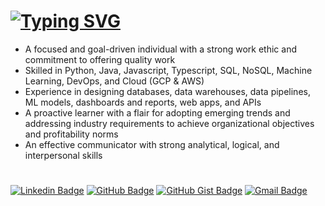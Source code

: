 # [![Typing SVG](https://readme-typing-svg.demolab.com?font=Fira+Code&pause=1000&width=435&lines=I+am+a+Software+Engineer;I+am+a+Software+Developer;I+am+a+Data+Engineer;I+am+a+Machine+Learning+Engineer;I+am+a+Web+Developer;I+am+a+Web+Designer;I+am+a+Cloud+Engineer;I+am+a+DevOps+Engineer)](https://git.io/typing-svg)

- A focused and goal-driven individual with a strong work ethic and commitment to offering quality work
- Skilled in Python, Java, Javascript, Typescript, SQL, NoSQL, Machine Learning, DevOps, and Cloud (GCP & AWS)
- Experience in designing databases, data warehouses, data pipelines, ML models, dashboards and reports, web apps, and APIs
- A proactive learner with a flair for adopting emerging trends and addressing industry requirements to
achieve organizational objectives and profitability norms
- An effective communicator with strong analytical, logical, and interpersonal skills
#
[![Linkedin Badge](https://img.shields.io/badge/Kunal_Chhabra-blue?style=flat-square&logo=Linkedin&logoColor=white&link=https://www.linkedin.com/in/iKunalChhabra)](https://www.linkedin.com/in/iKunalChhabra)
[![GitHub Badge](https://img.shields.io/badge/GitHub-Kunal_Chhabra-100000?style=flat-square&logo=github&logoColor=white&link=https://github.com/iKunalChhabra)](https://github.com/iKunalChhabra)
[![GitHub Gist Badge](https://img.shields.io/badge/Gist-Kunal_Chhabra-100000?style=flat-square&logo=github&logoColor=white&link=https://gist.github.com/iKunalChhabra)](https://gist.github.com/iKunalChhabra)
[![Gmail Badge](https://img.shields.io/badge/kunal@kunalchhabra.com-c14438?style=flat-square&logo=Gmail&logoColor=white&link=mailto:kunal@kunalchhabra.com)](mailto:kunal@kunalchhabra.com)
